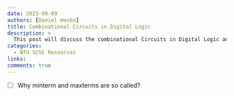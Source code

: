 ```yaml
---
date: 2023-09-09
authors: [Daniel Wenbo]
title: Combinational Circuits in Digital Logic
description: >
  This post will discuss the combinational Circuits in Digital Logic and other things related.
categories:
  - NTU SCSE Resources
links:
comments: true
---
```


<!-- more -->

- [ ] Why minterm and maxterms are so called?